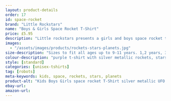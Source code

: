 ```yaml
---
layout: product-details
order: 17
id: space-rocket
brand: "Little Rockstars"
name: "Boys & Girls Space Rocket T-Shirt"
price: £5.95
description: "Little rockstars presents a girls and boys space rocket t-shirt, in a shiny silver metallic with stars, planets, and UFO's. A perfect present for your little space fans."
images:
  - "/assets/images/products/rockets-stars-planets.jpg"
size-description: "Sizes to fit all ages up to 9-11 years. 1,2 years, 3-4 years, 5-6 years, 7-8 years and 9-11 years"
colour-description: "purple t-shirt with silver metallic rockets, stars, and planets."
style: [standard]
categories: [unisex-tshirts]
tag: [robots]
meta-keywords: kids, space, rockets, stars, planets
product-alt: "Kids Boys Girls space rocket T-Shirt silver metallic UFO planets stars SciFi Tee"
ebay-url:
amazon-url:
---
```

